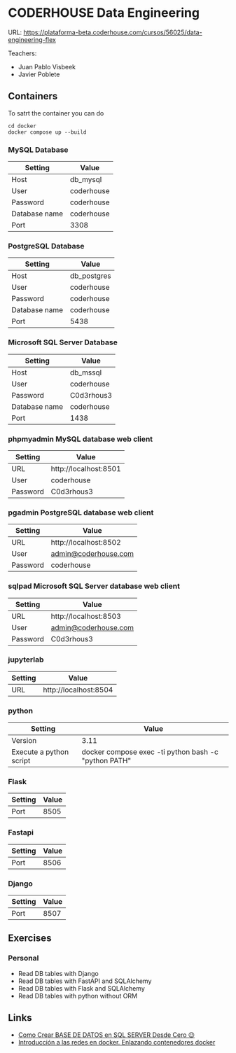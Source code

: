 # CODERHOUSE Data Engineering

URL: https://plataforma-beta.coderhouse.com/cursos/56025/data-engineering-flex

Teachers:

- Juan Pablo Visbeek
- Javier Poblete

## Containers

To satrt the container you can do 

```shell
cd docker
docker compose up --build
```

### MySQL Database

| Setting       | Value      |
|---------------|------------|
| Host          | db_mysql   |
| User          | coderhouse |
| Password      | coderhouse |
| Database name | coderhouse |
| Port          | 3308       |

### PostgreSQL Database

| Setting       | Value       |
|---------------|-------------|
| Host          | db_postgres |
| User          | coderhouse  |
| Password      | coderhouse  |
| Database name | coderhouse  |
| Port          | 5438        |

### Microsoft SQL Server Database

| Setting       | Value      |
|---------------|------------|
| Host          | db_mssql   |
| User          | coderhouse |
| Password      | C0d3rhous3 |
| Database name | coderhouse |
| Port          | 1438       |

### phpmyadmin MySQL database web client

| Setting       | Value                   |
|---------------|-------------------------|
| URL           | http://localhost:8501   |
| User          | coderhouse              |
| Password      | C0d3rhous3              |

### pgadmin PostgreSQL database web client

| Setting       | Value                 |
|---------------|-----------------------|
| URL           | http://localhost:8502 |
| User          | admin@coderhouse.com  |
| Password      | coderhouse            |

### sqlpad Microsoft SQL Server database web client

| Setting       | Value                 |
|---------------|-----------------------|
| URL           | http://localhost:8503 |
| User          | admin@coderhouse.com  |
| Password      | C0d3rhous3            |

### jupyterlab

| Setting       | Value                 |
|---------------|-----------------------|
| URL           | http://localhost:8504 |

### python

| Setting                   | Value                                                 |
|---------------------------|-------------------------------------------------------|
| Version                   | 3.11                                                  |
| Execute a python script   | docker compose exec -ti python bash -c "python PATH"  |

### Flask

| Setting       | Value      |
|---------------|------------|
| Port          | 8505       |

### Fastapi

| Setting       | Value |
|---------------|-------|
| Port          | 8506  |

### Django

| Setting       | Value |
|---------------|-------|
| Port          | 8507  |

## Exercises

### Personal

- Read DB tables with Django
- Read DB tables with FastAPI and SQLAlchemy
- Read DB tables with Flask and SQLAlchemy
- Read DB tables with python without ORM

## Links

- [Como Crear BASE DE DATOS en SQL SERVER Desde Cero 😉](https://www.youtube.com/watch?v=fyvEhDgKl7E)
- [Introducción a las redes en docker. Enlazando contenedores docker](https://www.josedomingo.org/pledin/2020/02/redes-en-docker/)